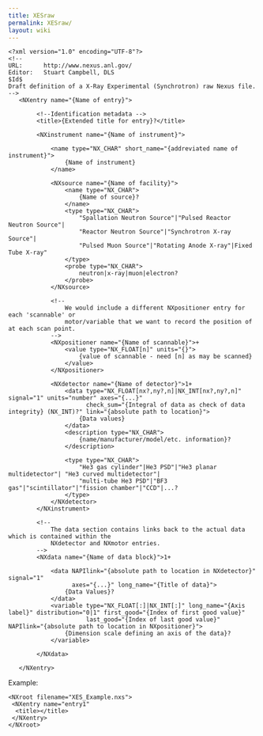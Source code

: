 ```yaml
---
title: XESraw
permalink: XESraw/
layout: wiki
---
```


    <?xml version="1.0" encoding="UTF-8"?>
    <!--
    URL:      http://www.nexus.anl.gov/
    Editor:   Stuart Campbell, DLS
    $Id$
    Draft definition of a X-Ray Experimental (Synchrotron) raw Nexus file.
    -->
       <NXentry name="{Name of entry}">
       
            <!--Identification metadata -->
            <title>{Extended title for entry}?</title>
            
            <NXinstrument name="{Name of instrument}">

                <name type="NX_CHAR" short_name="{addreviated name of instrument}">
                    {Name of instrument}
                </name>

                <NXsource name="{Name of facility}">
                    <name type="NX_CHAR">
                        {Name of source}?
                    </name>
                    <type type="NX_CHAR">
                        "Spallation Neutron Source"|"Pulsed Reactor Neutron Source"|
                        "Reactor Neutron Source"|"Synchrotron X-ray Source"|
                        "Pulsed Muon Source"|"Rotating Anode X-ray"|Fixed Tube X-ray"
                    </type>
                    <probe type="NX_CHAR">
                        neutron|x-ray|muon|electron?
                    </probe>
                </NXsource>
                
                <!--
                    We would include a different NXpositioner entry for each 'scannable' or
                    motor/variable that we want to record the position of at each scan point.
                -->
                <NXpositioner name="{Name of scannable}">+
                    <value type="NX_FLOAT[n]" units="{}">
                        {value of scannable - need [n] as may be scanned}
                    </value>
                </NXpositioner>

                <NXdetector name="{Name of detector}">1+
                    <data type="NX_FLOAT[nx?,ny?,n]|NX_INT[nx?,ny?,n]" signal="1" units="number" axes="{...}"
                          check_sum="{Integral of data as check of data integrity} (NX_INT)?" link="{absolute path to location}">
                        {Data values}
                    </data>
                    <description type="NX_CHAR">
                        {name/manufacturer/model/etc. information}?
                    </description>
                                
                    <type type="NX_CHAR">
                        "He3 gas cylinder"|He3 PSD"|"He3 planar multidetector"| "He3 curved multidetector"| 
                        "multi-tube He3 PSD"|"BF3 gas"|"scintillator"|"fission chamber"|"CCD"|...?
                    </type>                 
                </NXdetector>
            </NXinstrument>

            <!--
                The data section contains links back to the actual data which is contained within the 
                NXdetector and NXmotor entries.
            -->
            <NXdata name="{Name of data block}">1+
            
                <data NAPIlink="{absolute path to location in NXdetector}" signal="1" 
                      axes="{...}" long_name="{Title of data}">
                    {Data Values}?
                </data>
                <variable type="NX_FLOAT[:]|NX_INT[:]" long_name="{Axis label}" distribution="0|1" first_good="{Index of first good value}" 
                          last_good="{Index of last good value}" NAPIlink="{absolute path to location in NXpositioner}">
                    {Dimension scale defining an axis of the data}?
                </variable>     
                        
            </NXdata>

       </NXentry>

Example:


    <NXroot filename="XES_Example.nxs">
     <NXentry name="entry1"
      <title></title>
     </NXentry>
    </NXroot>
